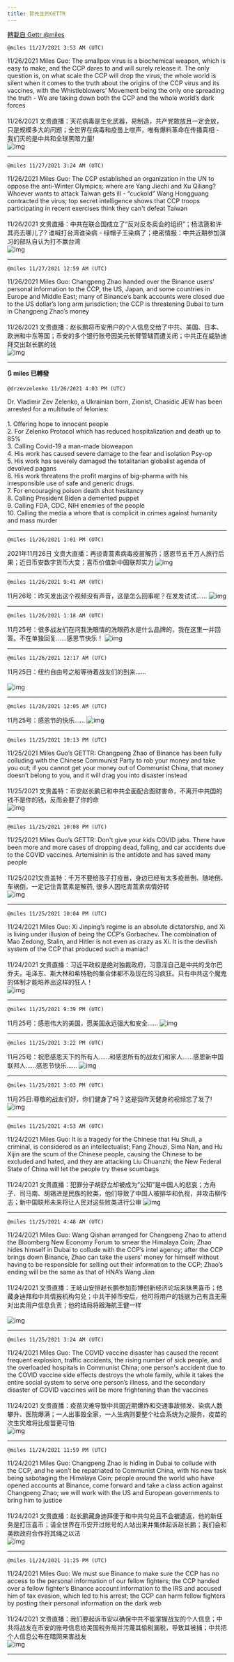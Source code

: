 ```yaml
---
title: 郭先生的GETTR
---
```

[轉載自 Gettr @miles](https://gettr.com/user/miles)

`@miles 11/27/2021 3:53 AM (UTC)`

11/26/2021 Miles Guo: The smallpox virus is a biochemical weapon, which is easy to make, and the CCP dares to and will surely release it. The only question is, on what scale the CCP will drop the virus; the whole world is silent when it comes to the truth about the origins of the CCP virus and its vaccines, with the Whistleblowers’ Movement being the only one spreading the truth - We are taking down both the CCP and the whole world’s dark forces<br/><br/>11/26/2021 文贵直播：天花病毒是生化武器，易制造，共产党敢放且一定会放，只是规模多大的问题；全世界在病毒和疫苗上噤声，唯有爆料革命在传播真相 - 我们灭的是中共和全球黑暗力量!<br/>
![img](https://media.gettr.com/group24/getter/2021/11/27/03/53/ac2fbe49-45cd-174f-f124-9c4d46bebb4a/out.jpg)

---

`@miles 11/27/2021 3:24 AM (UTC)`

11/26/2021 Miles Guo: The CCP established an organization in the UN to oppose the anti-Winter Olympics; where are Yang Jiechi and Xu Qiliang? Whoever wants to attack Taiwan gets ill - “cuckold” Wang Hongguang contracted the virus; top secret intelligence shows that CCP troops participating in recent exercises think they can't defeat Taiwan<br/><br/>11/26/2021 文贵直播：中共在联合国成立了“反对反冬奥会的组织”；杨洁篪和许其亮去哪儿了? 谁喊打台湾谁染病 - 绿帽子王染病了；绝密情报：中共近期参加演习的部队自认为打不赢台湾<br/>
![img](https://media.gettr.com/group17/getter/2021/11/27/03/24/f4f417e4-2653-9f09-f8b6-38239efcfd12/out.jpg)

---

`@miles 11/27/2021 12:59 AM (UTC)`

11/26/2021 Miles Guo: Changpeng Zhao handed over the Binance users’ personal information to the CCP, the US, Japan, and some countries in Europe and Middle East; many of Binance’s bank accounts were closed due to the US dollar’s long arm jurisdiction; the CCP is threatening Dubai to turn in Changpeng Zhao’s money<br/><br/>11/26/2021 文贵直播：赵长鹏将币安用户的个人信息交给了中共、美国、日本、欧洲和中东等国；币安的多个银行账号因美元长臂管辖而遭关闭；中共正在威胁迪拜交出赵长鹏的钱<br/>
![img](https://media.gettr.com/group17/getter/2021/11/27/00/59/b9a8342b-64da-0217-f218-5449dec3eee4/out.jpg)

---

**:arrows_clockwise: miles 已轉發**

`@drzevzelenko 11/26/2021 4:03 PM (UTC)`

Dr. Vladimir Zev Zelenko, a Ukrainian born, Zionist, Chasidic JEW has been arrested for a multitude of felonies:<br/><br/>1. Offering hope to innocent people<br/>2. For Zelenko Protocol which has reduced hospitalization and death up to 85%<br/>3. Calling Covid-19 a man-made bioweapon<br/>4.  His work has caused severe damage to the fear and isolation Psy-op<br/>5. His work has severely damaged the totalitarian globalist agenda of devolved pagans<br/>6. His work threatens the profit margins of big-pharma with his irresponsible use of safe and generic drugs. <br/>7. For encouraging poison death shot hesitancy <br/>8.  Calling President Biden a demented puppet<br/>9.  Calling FDA, CDC, NIH enemies of the people <br/>10. Calling the media a whore that is complicit in crimes against humanity and mass murder

---

`@miles 11/26/2021 1:01 PM (UTC)`

2021年11月26日 文贵大直播：再谈青蒿素病毒疫苗解药；感恩节五千万人旅行后果；近日币安数字货币大变；喜币价值新中国联邦实力
![img](https://media.gettr.com/group17/origin/2021/11/26/12/e6b78c20-a84f-f427-d981-98565dd555c4/6383d6c383a688bc0ce747d8282e44b3.jpeg)

---

`@miles 11/26/2021 9:41 AM (UTC)`

11月26号：昨天发出这个视频没有声音，这是怎么回事呢？在发发试试……
![img](https://media.gettr.com/group38/getter/2021/11/26/09/41/ec26eb42-3ec7-0a33-5c59-594e2a30ff83/out.jpg)

---

`@miles 11/26/2021 1:18 AM (UTC)`

11月25号：很多战友们在问我洗眼情的洗眼药水是什么品牌的，我在这里一并回答。不在单独回复……感恩节快乐！
![img](https://media.gettr.com/group27/getter/2021/11/26/01/18/8dffb59d-8aa9-d29f-fbdf-3359531a1667/9ee812a7c38db446df1c19e55da2a34d.jpg)

---

`@miles 11/26/2021 12:17 AM (UTC)`

11月25日：纽约自由号之船等待着战友们的到来…… <br/><br/>
![img](https://media.gettr.com/group21/getter/2021/11/26/00/17/3292729e-4688-20c9-4065-de272bca4f65/4ffcada956cd4859dc6fbb3afab232a3.jpg)

---

`@miles 11/26/2021 12:05 AM (UTC)`

11月25号：感恩节的快乐……
![img](https://media.gettr.com/group33/getter/2021/11/26/00/05/e1e6b743-2424-5028-81e0-2cac35f4d4da/out.jpg)

---

`@miles 11/25/2021 10:13 PM (UTC)`

11/25/2021 Miles Guo’s GETTR: Changpeng Zhao of Binance has been fully colluding with the Chinese Communist Party to rob your money and take you out; if you cannot get your money out of Communist China, that money doesn’t belong to you, and it will drag you into disaster instead<br/><br/>11/25/2021 文贵盖特：币安赵长鹏已和中共全面配合图财害命，不离开中共国的钱不是你的钱，反而会要了你的命<br/>
![img](https://media.gettr.com/group38/getter/2021/11/25/22/31a7a623-39f0-deb9-1991-5e6433131a40/out.jpg)

---

`@miles 11/25/2021 10:08 PM (UTC)`

11/25/2021 Miles Guo’s GETTR: Don't give your kids COVID jabs. There have been more and more cases of dropping dead, falling, and car accidents due to the COVID vaccines. Artemisinin is the antidote and has saved many people<br/><br/>11/25/2021文贵盖特：千万不要给孩子打疫苗，身边已经有太多疫苗倒、随地倒、车祸倒，一定记住青蒿素是解药, 很多人因吃青蒿素病情好转<br/>
![img](https://media.gettr.com/group44/getter/2021/11/25/22/08/d66cb802-d320-6b93-f53a-d0bc880d4dce/out.jpg)

---

`@miles 11/25/2021 10:04 PM (UTC)`

11/24/2021 Miles Guo: Xi Jinping’s regime is an absolute dictatorship, and Xi is living under illusion of being the CCP’s Gorbachev. The combination of Mao Zedong, Stalin, and Hitler is not even as crazy as Xi. It is the devilish system of the CCP that produced such a maniac!<br/><br/>11/24/2021 文贵直播：习近平政权是绝对独裁政府，习意淫自己是中共的戈尔巴乔夫。毛泽东、斯大林和希特勒的集合体都不及现在的习疯狂。只有中共这个魔鬼的体制才能培养出这样的狂人！<br/>
![img](https://media.gettr.com/group39/getter/2021/11/25/22/04/947072fd-3c51-930c-d679-1bbfc327ed08/out.jpg)

---

`@miles 11/25/2021 9:39 PM (UTC)`

11月25号：感恩伟大的美国，愿美国永远强大和安全……
![img](https://media.gettr.com/group24/getter/2021/11/25/21/38/92224470-bc84-feb2-1682-93231baaa608/23db39423c24805e7cd20d90c057f453.jpg)

---

`@miles 11/25/2021 3:22 PM (UTC)`

11月25号：祝愿感恩天下的所有人……和感恩所有的战友们和家人……感恩新中国联邦人……感恩节快乐……
![img](https://media.gettr.com/group14/getter/2021/11/25/15/22/241e59e7-aa0f-25d5-c0f2-0d34b89ba7ad/out.jpg)

---

`@miles 11/25/2021 3:03 PM (UTC)`

11月25日:尊敬的战友们好，你们健身了吗？这是我昨天健身的视频忘了发了!
![img](https://media.gettr.com/group20/getter/2021/11/25/15/03/fbf283a9-baef-df6b-b9be-efc26c8454ee/out.jpg)

---

`@miles 11/25/2021 4:53 AM (UTC)`

11/24/2021 Miles Guo: It is a tragedy for the Chinese that Hu Shuli, a criminal, is considered as an intellectualist; Fang Zhouzi, Sima Nan, and Hu Xijin are the scum of the Chinese people, causing the Chinese to be excluded and hated, and they are attacking Liu Chuanzhi; the New Federal State of China will let the people try these scumbags<br/><br/>11/24/2021 文贵直播：犯罪分子胡舒立却被成为”公知”是中国人的悲哀；方舟子、司马南、胡锡进是民族的败类，他们导致了中国人被排华和仇视，并攻击柳传志；新中国联邦未来将让人民对这些败类进行公审
![img](https://media.gettr.com/group5/getter/2021/11/25/04/53/cc3b1800-8356-c3d6-0d0f-fc8bf91fcf16/out.jpg)

---

`@miles 11/25/2021 4:48 AM (UTC)`

11/24/2021 Miles Guo: Wang Qishan arranged for Changpeng Zhao to attend the Bloomberg New Economy Forum to smear the Himalaya Coin; Zhao hides himself in Dubai to collude with the CCP’s intel agency; after the CCP brings down Binance, Zhao can take the users’ money for himself without having to be responsible for selling out their information to the CCP; Zhao’s ending will be the same as that of HNA’s Wang Jian<br/><br/>11/24/2021 文贵直播：王岐山安排赵长鹏参加彭博创新经济论坛来抹黑喜币；他藏身迪拜和中共情报机构勾兑；中共干掉币安后，他可将用户的钱据为己有且无需对出卖用户信息负责；他的结局将跟海航王健一样<br/><br/>
![img](https://media.gettr.com/group35/getter/2021/11/25/04/48/c0ac041d-09f2-08d7-7a8f-c86ca23c7e39/out.jpg)

---

`@miles 11/25/2021 3:24 AM (UTC)`

11/24/2021 Miles Guo: The COVID vaccine disaster has caused the recent frequent explosion, traffic accidents, the rising number of sick people, and the overloaded hospitals in Communist China; one person's accident due to the COVID vaccine side effects destroys the whole family, while it takes the entire social system to serve one person’s illness, and the secondary disaster of COVID vaccines will be more frightening than the vaccines<br/><br/>11/24/2021 文贵直播：疫苗灾难导致中共国近期爆炸和交通事故频发、染病人数攀升、医院爆满；一人出事毁全家，一人生病则要整个社会系统为之服务，疫苗的次生灾难将比疫苗更可怕<br/>
![img](https://media.gettr.com/group35/getter/2021/11/25/03/53a72954-e455-4600-2977-b37f290800d3/out.jpg)

---

`@miles 11/24/2021 11:59 PM (UTC)`

11/24/2021 Miles Guo: Changpeng Zhao is hiding in Dubai to collude with the CCP, and he won’t be repatriated to Communist China, with his new task being sabotaging the Himalaya Coin; people around the world who have opened accounts at Binance, come forward and take a class action against Changpeng Zhao; we will work with the US and European governments to bring him to justice<br/><br/>11/24/2021 文贵直播：赵长鹏藏身迪拜便于和中共勾兑且不会被遣返，他的新任务是打压喜币；请全世界在币安开过账号的人站出来并集体起诉赵长鹏；我们会和美欧政府合作将其绳之以法<br/>
![img](https://media.gettr.com/group32/getter/2021/11/24/23/59/7f41cd27-af3a-e462-eb2b-a6ef682ff446/out.jpg)

---

`@miles 11/24/2021 11:25 PM (UTC)`

11/24/2021 Miles Guo: We must sue Binance to make sure the CCP has no access to the personal information of our fellow fighters; the CCP handed over a fellow fighter’s Binance account information to the IRS and accused him of tax evasion, which led to his arrest; the CCP can harm fellow fighters by posting their personal information on the dark web<br/><br/>11/24/2021 文贵直播：我们要起诉币安以确保中共不能掌握战友的个人信息；中共将战友在币安的账号信息给美国税务局并污蔑其偷税漏税，导致其被捕；中共把个人信息公布在暗网来害战友<br/>
![img](https://media.gettr.com/group19/getter/2021/11/24/23/25/64d6dc2e-28c6-3590-a1f0-e20c75394856/out.jpg)

---

